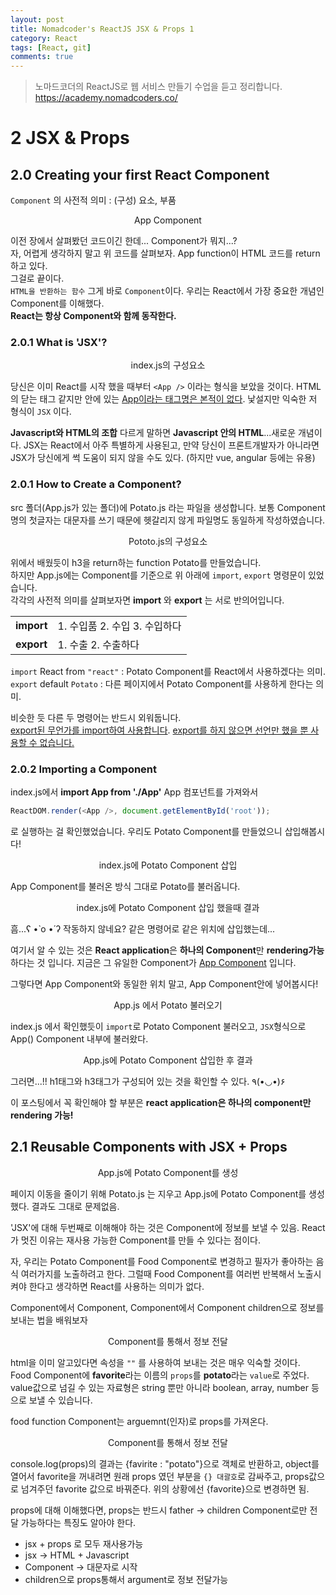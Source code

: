 ```yaml
---
layout: post
title: Nomadcoder's ReactJS JSX & Props 1
category: React
tags: [React, git]
comments: true
---
```


> 노마드코더의 ReactJS로 웹 서비스 만들기 수업을 듣고 정리합니다. <https://academy.nomadcoders.co/>

# 2 JSX & Props

## 2.0 Creating your first React Component

`Component` 의 사전적 의미 : (구성) 요소, 부품  

<center>
<figure>
<img src="/assets/post-img/react/nomad_react_3-2.jpg" alt="">
<figcaption>App Component</figcaption>
</figure>
</center>

이전 장에서 살펴봤던 코드이긴 한데... Component가 뭐지...?  
자, 어렵게 생각하지 말고 위 코드를 살펴보자. App function이 HTML 코드를 return 하고 있다.  
그걸로 끝이다.  
`HTML을 반환하는 함수` 그게 바로 `Component`이다. 우리는 React에서 가장 중요한 개념인 Component를 이해했다.  
**React는 항상 Component와 함께 동작한다.**

### 2.0.1 What is 'JSX'?

<center>
<figure>
<img src="/assets/post-img/react/nomad_react_3-3.jpg" alt="">
<figcaption>index.js의 구성요소</figcaption>
</figure>
</center>

당신은 이미 React를 시작 했을 때부터 `<App />` 이라는 형식을 보았을 것이다. HTML의 닫는 태그 같지만 안에 있는 <u>App이라는 태그명은 본적이 없다</u>. 낯설지만 익숙한 저 형식이 `JSX` 이다.  
  
**Javascript와 HTML의 조합** 다르게 말하면 **Javascript 안의 HTML**...새로운 개념이다. JSX는 React에서 아주 특별하게 사용된고, 만약 당신이 프론트개발자가 아니라면 JSX가 당신에게 썩 도움이 되지 않을 수도 있다. (하지만 vue, angular 등에는 유용)

### 2.0.1 How to Create a Component?

src 폴더(App.js가 있는 폴더)에 Potato.js 라는 파일을 생성합니다. 보통 Component명의 첫글자는 대문자를 쓰기 때문에 헷갈리지 않게 파일명도 동일하게 작성하였습니다.  

<center>
<figure>
<img src="/assets/post-img/react/nomad_react_3-4.jpg" alt="">
<figcaption>Pototo.js의 구성요소</figcaption>
</figure>
</center>

위에서 배웠듯이 h3을 return하는 function Potato를 만들었습니다.  
하지만 App.js에는 Component를 기준으로 위 아래에 `import`, `export` 명령문이 있었습니다.  
각각의 사전적 의미를 살펴보자면 **import** 와 **export** 는 서로 반의어입니다. 

|        |                      |
| ------ | -------------------- |
| **import** | 1. 수입품 2. 수입 3. 수입하다 |
| **export** | 1. 수출 2. 수출하다        |

`import` React from `"react"` : Potato Component를 React에서 사용하겠다는 의미.  
`export` default `Potato` : 다른 페이지에서 Potato Component를 사용하게 한다는 의미.

비슷한 듯 다른 두 명령어는 반드시 외워둡니다.  
<u>export된 무언가를 import하여 사용합니다</u>. <u>export를 하지 않으면 선언만 했을 뿐 사용할 수 없습니다.</u>

### 2.0.2 Importing a Component

index.js에서 **import App from './App'** App 컴포넌트를 가져와서 
```javascript
ReactDOM.render(<App />, document.getElementById('root'));
```
로 실행하는 걸 확인했었습니다. 우리도 Potato Component를 만들었으니 삽입해봅시다!

<center>
<figure>
<img src="/assets/post-img/react/nomad_react_3-5.jpg" alt="">
<figcaption>index.js에 Potato Component 삽입</figcaption>
</figure>
</center>

App Component를 불러온 방식 그대로 Potato를 불러옵니다.

<center>
<figure>
<img src="/assets/post-img/react/nomad_react_3-6.jpg" alt="">
<figcaption>index.js에 Potato Component 삽입 했을때 결과</figcaption>
</figure>
</center>

흠...ʕ •̀ o •́ ʔ 작동하지 않네요? 같은 명령어로 같은 위치에 삽입했는데...  
  
여기서 알 수 있는 것은 **React application**은 **하나의 Component**만 **rendering가능**하다는 것 입니다. 지금은 그 유일한 Component가 <u>App Component</u> 입니다.  
  
그렇다면 App Component와 동일한 위치 말고, App Component안에 넣어봅시다!

<center>
<figure>
<img src="/assets/post-img/react/nomad_react_3-7.jpg" alt="">
<figcaption>App.js 에서 Potato 불러오기</figcaption>
</figure>
</center>

index.js 에서 확인했듯이 `import`로 Potato Component 불러오고, `JSX`형식으로 App() Component 내부에 불러왔다.

<center>
<figure>
<img src="/assets/post-img/react/nomad_react_3-8.jpg" alt="">
<figcaption>App.js에 Potato Component 삽입한 후 결과</figcaption>
</figure>
</center>

그러면...!! h1태그와 h3태그가 구성되어 있는 것을 확인할 수 있다. ٩(•◡•)۶
  
이 포스팅에서 꼭 확인해야 할 부분은 **react application은 하나의 component만 rendering 가능!**

## 2.1 Reusable Components with JSX + Props

<center>
<figure>
<img src="/assets/post-img/react/nomad_react_3-9.jpg" alt="">
<figcaption>App.js에 Potato Component를 생성</figcaption>
</figure>
</center>

페이지 이동을 줄이기 위해 Potato.js 는 지우고 App.js에 Potato Component를 생성했다. 결과도 그대로 문제없음. 

'JSX'에 대해 두번째로 이해해야 하는 것은 Component에 정보를 보낼 수 있음. React가 멋진 이유는 재사용 가능한 Component를 만들 수 있다는 점이다. 

자, 우리는 Potato Component를 Food Component로 변경하고 필자가 좋아하는 음식 여러가지를 노출하려고 한다. 그럴때 Food Component를 여러번 반복해서 노출시켜야 한다고 생각하면 React를 사용하는 의미가 없다.

Component에서 Component, Component에서 Component children으로 정보를 보내는 법을 배워보자

<center>
<figure>
<img src="/assets/post-img/react/nomad_react_3-10.jpg" alt="">
<figcaption>Component를 통해서 정보 전달</figcaption>
</figure>
</center>

html을 이미 알고있다면 속성을 `""` 를 사용하여 보내는 것은 매우 익숙할 것이다.  
Food Component에 **favorite**라는 이름의 `props`를 **potato**라는 `value`로 주었다. value값으로 넘길 수 있는 자료형은 string 뿐만 아니라 boolean, array, number 등으로 보낼 수 있습니다.

food function Component는 arguemnt(인자)로 props를 가져온다.

<center>
<figure>
<img src="/assets/post-img/react/nomad_react_3-11.jpg" alt="">
<figcaption>Component를 통해서 정보 전달</figcaption>
</figure>
</center>


console.log(props)의 결과는 {favirite : "potato"}으로 객체로 반환하고, object를 열어서 favorite을 꺼내려면 원래 props 였던 부분을 `{} 대괄호`로 감싸주고, props값으로 넘겨주던 favorite 값으로 바꿔준다. 위의 상황에선 {favorite}으로 변경하면 됨.

props에 대해 이해했다면, props는 반드시 father -> children Component로만 전달 가능하다는 특징도 알아야 한다.

- jsx + props 로 모두 재사용가능
- jsx -> HTML + Javascript
- Component -> 대문자로 시작 
- children으로 props통해서 argument로 정보 전달가능
